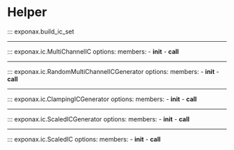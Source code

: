 # Helper

::: exponax.build_ic_set

---

::: exponax.ic.MultiChannelIC
    options:
        members:
            - __init__
            - __call__

---

::: exponax.ic.RandomMultiChannelICGenerator
    options:
        members:
            - __init__
            - __call__

---

::: exponax.ic.ClampingICGenerator
    options:
        members:
            - __init__
            - __call__

---

::: exponax.ic.ScaledICGenerator
    options:
        members:
            - __init__
            - __call__

---

::: exponax.ic.ScaledIC
    options:
        members:
            - __init__
            - __call__
